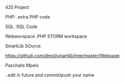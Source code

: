 425 Project

PHP:
.extra PHP code

SQL
.SQL Code

Webworspace
.PHP STORM workspace



SmartLib SOurce:

https://github.com/dmsl/smartlib/tree/master/Webpage

Paschalis Mpeis

..edit in future and commit/push your name
